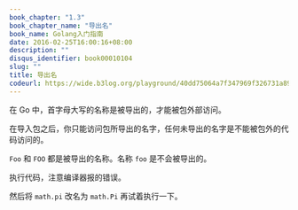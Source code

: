 ```yaml
---
book_chapter: "1.3"
book_chapter_name: "导出名"
book_name: Golang入门指南
date: 2016-02-25T16:00:16+08:00
description: ""
disqus_identifier: book00010104
slug: ""
title: 导出名
codeurl: https://wide.b3log.org/playground/40dd75064a7f347969f326731a895ae9.go
---
```


在 Go 中，首字母大写的名称是被导出的，才能被包外部访问。

在导入包之后，你只能访问包所导出的名字，任何未导出的名字是不能被包外的代码访问的。

`Foo` 和 `FOO` 都是被导出的名称。名称 `foo` 是不会被导出的。

执行代码，注意编译器报的错误。

然后将 `math.pi` 改名为 `math.Pi` 再试着执行一下。